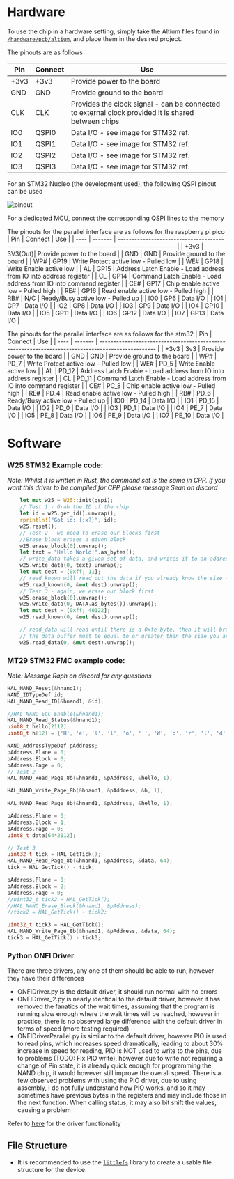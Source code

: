 # Hardware

To use the chip in a hardware setting, simply take the Altium files found in [`/hardware/pcb/altium`](https://github.com/PerthAerospaceStudentTeam/past-storage/blob/main/usage/hardware/pcb/altium/README.md), and place them in the desired project.

The pinouts are as follows

| Pin  | Connect | Use                                                                                                |
| ---- | ------- | -------------------------------------------------------------------------------------------------- |
| +3v3 | +3v3    | Provide power to the board                                                                         |
| GND  | GND     | Provide ground to the board                                                                        |
| CLK  | CLK     | Provides the clock signal - can be connected to external clock provided it is shared between chips |
| IO0  | QSPI0   | Data I/O - see image for STM32 ref.                                                                |
| IO1  | QSPI1   | Data I/O - see image for STM32 ref.                                                                |
| IO2  | QSPI2   | Data I/O - see image for STM32 ref.                                                                |
| IO3  | QSPI3   | Data I/O - see image for STM32 ref.                                                                |

For an STM32 Nucleo (the development used), the following QSPI pinout can be used

![pinout](https://os.mbed.com/media/uploads/jeromecoutant/nucleo_h743zi_zio_right_2019_8_29.png)

For a dedicated MCU, connect the corresponding QSPI lines to the memory

The pinouts for the parallel interface are as follows for the raspberry pi pico
| Pin  | Connect | Use                                                                                                |
| ---- | ------- | -------------------------------------------------------------------------------------------------- |
| +3v3 | 3V3(Out)| Provide power to the board                                                                         |
| GND  | GND     | Provide ground to the board                                                                        |
| WP#  | GP19   | Write Protect active low - Pulled low |
| WE#  | GP18   | Write Enable active low |
| AL   | GP15   | Address Latch Enable - Load address from IO into address register |
| CL   | GP14   | Command Latch Enable - Load address from IO into command register |
| CE#  | GP17   | Chip enable active low - Pulled high |
| RE#  | GP16   | Read enable active low - Pulled high |
| RB#  | N/C    | Ready/Busy active low - Pulled up |
| IO0  | GP6    | Data I/O                                                                |
| IO1  | GP7    | Data I/O                                                                |
| IO2  | GP8    | Data I/O                                                                |
| IO3  | GP9    | Data I/O                                                                |
| IO4  | GP10   | Data I/O                                                                |
| IO5  | GP11   | Data I/O                                                                |
| IO6  | GP12   | Data I/O                                                                |
| IO7  | GP13   | Data I/O                                                                |


The pinouts for the parallel interface are as follows for the stm32
| Pin  | Connect | Use                                                                                                |
| ---- | ------- | -------------------------------------------------------------------------------------------------- |
| +3v3 | 3v3     | Provide power to the board                                                                         |
| GND  | GND     | Provide ground to the board                                                                        |
| WP#  | PD_7   | Write Protect active low - Pulled low |
| WE#  | PD_5   | Write Enable active low |
| AL   | PD_12  | Address Latch Enable - Load address from IO into address register |
| CL   | PD_11  | Command Latch Enable - Load address from IO into command register |
| CE#  | PC_8  | Chip enable active low - Pulled high |
| RE#  | PD_4   | Read enable active low - Pulled high |
| RB#  | PD_6   | Ready/Busy active low - Pulled up |
| IO0  | PD_14  | Data I/O                                                                |
| IO1  | PD_15  | Data I/O                                                                |
| IO2  | PD_0   | Data I/O                                                                |
| IO3  | PD_1   | Data I/O                                                                |
| IO4  | PE_7   | Data I/O                                                                |
| IO5  | PE_8   | Data I/O                                                                |
| IO6  | PE_9   | Data I/O                                                                |
| IO7  | PE_10  | Data I/O                                                                |

# Software
### W25 STM32 Example code:
_Note: Whilst it is written in Rust, the command set is the same in CPP. If you want this driver to be compiled for CPP please message Sean on discord_
```rust
    let mut w25 = W25::init(qspi);
    // Test 1 - Grab the ID of the chip
    let id = w25.get_id().unwrap();
    rprintln!("Got id: {:x?}", id);
    w25.reset();
    // Test 2 - we need to erase our blocks first
    //Erase block erases a given block
    w25.erase_block(0).unwrap();
    let text = "Hello World!".as_bytes();
    // write_data takes a given set of data, and writes it to an address. It will add a 0xfe byte at the end to signify where the data ends
    w25.write_data(0, text).unwrap();
    let mut dest = [0xff; 11];
    // read_known will read out the data if you already know the size - the buffer to write to must be less than or equal to the data you are expecting
    w25.read_known(0, &mut dest).unwrap();
    // Test 3 - again, we erase our block first
    w25.erase_block(0).unwrap();
    w25.write_data(0, DATA.as_bytes()).unwrap();
    let mut dest = [0xff; 40122];
    w25.read_known(0, &mut dest).unwrap();

    // read_data will read until there is a 0xfe byte, then it will break
    // the data buffer must be equal to or greater than the size you are expecting
    w25.read_data(0, &mut dest).unwrap();
```
### MT29 STM32 FMC example code:
_Note: Message Raph on discord for any questions_
```cpp
HAL_NAND_Reset(&hnand1);
NAND_IDTypeDef id;
HAL_NAND_Read_ID(&hnand1, &id);

//HAL_NAND_ECC_Enable(&hnand1);
HAL_NAND_Read_Status(&hnand1);
uint8_t hello[2112];
uint8_t h[12] = {'H', 'e', 'l', 'l', 'o', ' ', 'W', 'o', 'r', 'l', 'd', '!'};

NAND_AddressTypeDef pAddress;
pAddress.Plane = 0;
pAddress.Block = 0;
pAddress.Page = 0;
// Test 2
HAL_NAND_Read_Page_8b(&hnand1, &pAddress, &hello, 1);

HAL_NAND_Write_Page_8b(&hnand1, &pAddress, &h, 1);

HAL_NAND_Read_Page_8b(&hnand1, &pAddress, &hello, 1);

pAddress.Plane = 0;
pAddress.Block = 1;
pAddress.Page = 0;
uint8_t data[64*2112];

// Test 3
uint32_t tick = HAL_GetTick();
HAL_NAND_Read_Page_8b(&hnand1, &pAddress, &data, 64);
tick = HAL_GetTick() - tick;

pAddress.Plane = 0;
pAddress.Block = 2;
pAddress.Page = 0;
//uint32_t tick2 = HAL_GetTick();
//HAL_NAND_Erase_Block(&hnand1, &pAddress);
//tick2 = HAL_GetTick() - tick2;

uint32_t tick3 = HAL_GetTick();
HAL_NAND_Write_Page_8b(&hnand1, &pAddress, &data, 64);
tick3 = HAL_GetTick() - tick3;
```
### Python ONFI Driver
There are three drivers, any one of them should be able to run, however they have their differences
- ONFIDriver.py is the default driver, it should run normal with no errors
- ONFIDriver_2.py is nearly identical to the default driver, however it has removed the fanatics of the wait times, assuming that the program is running slow enough where the wait times will be reached, however in practice, there is no observed large difference with the default driver in terms of speed (more testing required)
- ONFIDriverParallel.py is similar to the default driver, however PIO is used to read pins, which increases speed dramatically, leading to about 30% increase in speed for reading, PIO is NOT used to write to the pins, due to problems (TODO: Fix PIO write), however due to write not requiring a change of Pin state, it is already quick enough for programming the NAND chip, it would however still improve the overall speed. There is a few observed problems with using the PIO driver, due to using assembly, I do not fully understand how PIO works, and so it may sometimes have previous bytes in the registers and may include those in the next function. When calling status, it may also bit shift the values, causing a problem

Refer to [here](https://github.com/RaphGamingz/BasicONFIDriver/tree/main) for the driver functionality


## File Structure
- It is recommended to use the [`littlefs`](https://github.com/littlefs-project/littlefs) library to create a usable file structure for the device. 
